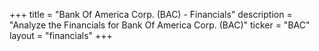 +++
title = "Bank Of America Corp. (BAC) - Financials"
description = "Analyze the Financials for Bank Of America Corp. (BAC)"
ticker = "BAC"
layout = "financials"
+++

